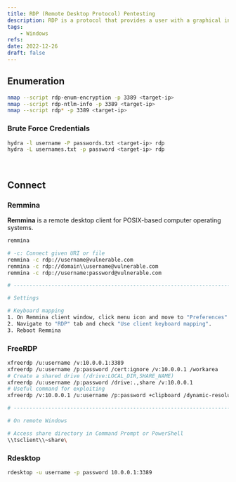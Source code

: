 ```yaml
---
title: RDP (Remote Desktop Protocol) Pentesting
description: RDP is a protocol that provides a user with a graphical interface to connect to another computer over a network connection. A default port is 3389.
tags:
    - Windows
refs:
date: 2022-12-26
draft: false
---
```


## Enumeration

```sh
nmap --script rdp-enum-encryption -p 3389 <target-ip>
nmap --script rdp-ntlm-info -p 3389 <target-ip>
nmap --script rdp* -p 3389 <target-ip>
```

### Brute Force Credentials

```sh
hydra -l username -P passwords.txt <target-ip> rdp
hydra -L usernames.txt -p password <target-ip> rdp
```

<br />

## Connect

### Remmina

**Remmina** is a remote desktop client for POSIX-based computer operating systems.

```sh
remmina

# -c: Connect given URI or file
remmina -c rdp://username@vulnerable.com
remmina -c rdp://domain\\username@vulnerable.com
remmina -c rdp://username:password@vulnerable.com

# ---------------------------------------------------------------------------------

# Settings

# Keyboard mapping
1. On Remmina client window, click menu icon and move to "Preferences".
2. Navigate to "RDP" tab and check "Use client keyboard mapping".
3. Reboot Remmina
```

### FreeRDP

```sh
xfreerdp /u:username /v:10.0.0.1:3389
xfreerdp /u:username /p:password /cert:ignore /v:10.0.0.1 /workarea
# Create a shared drive (/drive:LOCAL_DIR,SHARE_NAME)
xfreerdp /u:username /p:password /drive:.,share /v:10.0.0.1
# Useful command for exploiting
xfreerdp /v:10.0.0.1 /u:username /p:password +clipboard /dynamic-resolution /drive:/usr/share/windows-resources,share

# --------------------------------------------------------------------------------

# On remote Windows

# Access share directory in Command Prompt or PowerShell
\\tsclient\\~share\
```

### Rdesktop

```sh
rdesktop -u username -p password 10.0.0.1:3389
```
